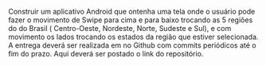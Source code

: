 Construir um aplicativo Android que ontenha uma tela onde o usuário pode fazer o movimento de Swipe para cima e para baixo trocando as 5 regiões do do Brasil ( Centro-Oeste, Nordeste, Norte, Sudeste e Sul), e com movimento os lados trocando os estados da região que estiver selecionada. A entrega deverá ser realizada em no Github com commits periódicos até o fim do prazo. Aqui deverá ser postado o link do repositório.
